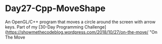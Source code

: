 # Day27-Cpp-MoveShape
An OpenGL/C++ program that moves a circle around the screen with arrow keys. Part of my [30-Day Programming Challenge](https://showmethecodeblog.wordpress.com/2018/10/27/on-the-move/ "On The Move
